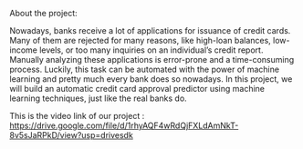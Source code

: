About the project:

Nowadays, banks receive a lot of applications for issuance of credit cards. Many of them are rejected for many reasons, like high-loan balances,
low-income levels, or too many inquiries on an individual’s credit report. Manually analyzing these applications is error-prone and a time-consuming process.
Luckily, this task can be automated with the power of machine learning and pretty much every bank does so nowadays. In this project, 
we will build an automatic credit card approval predictor using machine learning techniques, just like the real banks do.

This is the video link of our project : https://drive.google.com/file/d/1rhyAQF4wRdQjFXLdAmNkT-8v5sJaRPkD/view?usp=drivesdk
